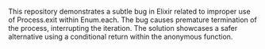 This repository demonstrates a subtle bug in Elixir related to improper use of Process.exit within Enum.each. The bug causes premature termination of the process, interrupting the iteration.  The solution showcases a safer alternative using a conditional return within the anonymous function.